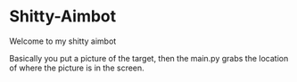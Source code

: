 # Shitty-Aimbot
Welcome to my shitty aimbot

Basically you put a picture of the target, then the main.py grabs the location of where the picture is in the screen.

